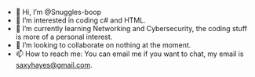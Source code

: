 - 👋 Hi, I’m @Snuggles-boop
- 👀 I’m interested in coding c# and HTML. 
- 🌱 I’m currently learning Networking and Cybersecurity, the coding stuff is more of a personal interest. 
- 💞️ I’m looking to collaborate on nothing at the moment. 
- 📫 How to reach me: You can email me if you want to chat, my email is saxyhayes@gmail.com. 

<!---
Snuggles-boop/Snuggles-boop is a ✨ special ✨ repository because its `README.md` (this file) appears on your GitHub profile.
You can click the Preview link to take a look at your changes.
--->
